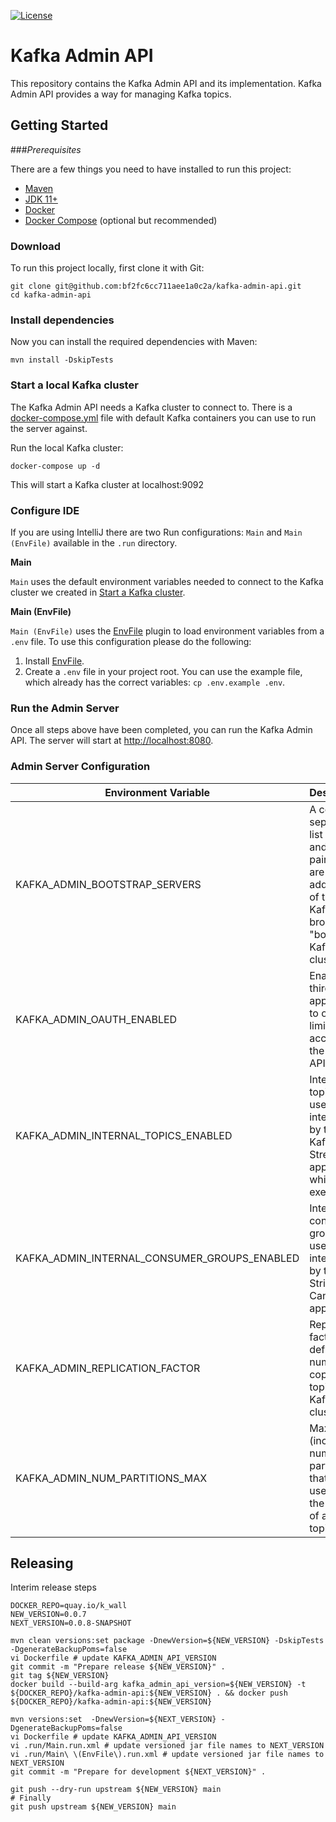 [![License](https://img.shields.io/badge/license-Apache--2.0-blue.svg)](http://www.apache.org/licenses/LICENSE-2.0)

# Kafka Admin API

This repository contains the Kafka Admin API and its implementation.
Kafka Admin API provides a way for managing Kafka topics.

## Getting Started

###_Prerequisites_

There are a few things you need to have installed to run this project:

- [Maven](https://maven.apache.org/)
- [JDK 11+](https://openjdk.java.net/projects/jdk/11/)
- [Docker](https://www.docker.com/)
- [Docker Compose](https://docs.docker.com/compose/) (optional but recommended)

### Download

To run this project locally, first clone it with Git:

```shell
git clone git@github.com:bf2fc6cc711aee1a0c2a/kafka-admin-api.git
cd kafka-admin-api
```

### Install dependencies
Now you can install the required dependencies with Maven:

```shell
mvn install -DskipTests
```

### Start a local Kafka cluster

The Kafka Admin API needs a Kafka cluster to connect to. There is a [docker-compose.yml](./docker-compose.yml) file with default Kafka containers you can use to run the server against.

Run the local Kafka cluster:

```shell
docker-compose up -d
```

This will start a Kafka cluster at localhost:9092

### Configure IDE

If you are using IntelliJ there are two Run configurations: `Main` and `Main (EnvFile)` available in the `.run` directory.

**Main**

`Main` uses the default environment variables needed to connect to the Kafka cluster we created in [Start a Kafka cluster](#start-a-local-kafka-cluster).

**Main (EnvFile)**

`Main (EnvFile)` uses the [EnvFile](https://plugins.jetbrains.com/plugin/7861-envfile) plugin to load environment variables from a `.env` file. To use this configuration please do the following:

1. Install [EnvFile](https://plugins.jetbrains.com/plugin/7861-envfile).
2. Create a `.env` file in your project root. You can use the example file, which already has the correct variables: `cp .env.example .env`.

### Run the Admin Server

Once all steps above have been completed, you can run the Kafka Admin API. The server will start at [http://localhost:8080](http://localhost:8080).

### Admin Server Configuration

| Environment Variable | Description |
| -------------------- | ----------- |
| KAFKA_ADMIN_BOOTSTRAP_SERVERS | A comma-separated list of host and port pairs that are the addresses of the Kafka brokers in a "bootstrap" Kafka cluster.   |
| KAFKA_ADMIN_OAUTH_ENABLED | Enables a third party application to obtain limited access to the Admin API. |
| KAFKA_ADMIN_INTERNAL_TOPICS_ENABLED | Internal topics are used internally by the Kafka Streams application while executing. |
| KAFKA_ADMIN_INTERNAL_CONSUMER_GROUPS_ENABLED | Internal consumer groups are used internally by the Strimzi Canary application. |
| KAFKA_ADMIN_REPLICATION_FACTOR | Replication factor defines the number of copies of a topic in a Kafka cluster. |
| KAFKA_ADMIN_NUM_PARTITIONS_MAX | Maximum (inclusive) number of partitions that may be used for the creation of a new topic. |


## Releasing

Interim release steps

```
DOCKER_REPO=quay.io/k_wall
NEW_VERSION=0.0.7
NEXT_VERSION=0.0.8-SNAPSHOT

mvn clean versions:set package -DnewVersion=${NEW_VERSION} -DskipTests -DgenerateBackupPoms=false
vi Dockerfile # update KAFKA_ADMIN_API_VERSION
git commit -m "Prepare release ${NEW_VERSION}" .
git tag ${NEW_VERSION}
docker build --build-arg kafka_admin_api_version=${NEW_VERSION} -t ${DOCKER_REPO}/kafka-admin-api:${NEW_VERSION} . && docker push ${DOCKER_REPO}/kafka-admin-api:${NEW_VERSION}

mvn versions:set  -DnewVersion=${NEXT_VERSION} -DgenerateBackupPoms=false
vi Dockerfile # update KAFKA_ADMIN_API_VERSION
vi .run/Main.run.xml # update versioned jar file names to NEXT_VERSION
vi .run/Main\ \(EnvFile\).run.xml # update versioned jar file names to NEXT_VERSION
git commit -m "Prepare for development ${NEXT_VERSION}" .

git push --dry-run upstream ${NEW_VERSION} main
# Finally
git push upstream ${NEW_VERSION} main
```
